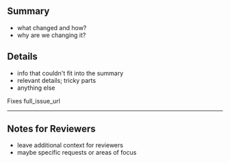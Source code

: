 ## Summary
* what changed and how?
* why are we changing it?

## Details
* info that couldn't fit into the summary
* relevant details; tricky parts
* anything else

Fixes full_issue_url

---
<!--- Anything before this section break (`---`) will be used as
the commit message when the PR is merged. -->

## Notes for Reviewers
* leave additional context for reviewers
* maybe specific requests or areas of focus

<!--
Pull Request(PR) Help

Before Merge Ensure:
* title reads like a short changelog line entry
* code includes tests and is documented
* leave the source better than before, but split out big reformats

See contributor (guide)[https://nim-works.github.io/nimskull/contributing.html]
for details, especially if you're new to this project.

Tips that make PRs easier:
* for big/impactful changes, start with chat/discussions to refine ideas
* refine the pull request message over time; don't have to nail it in one go
